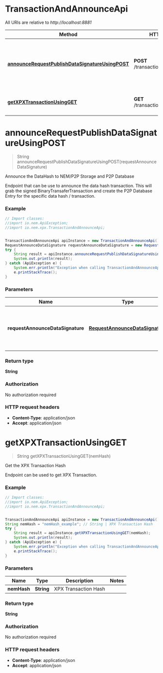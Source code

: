 # TransactionAndAnnounceApi

All URIs are relative to *http://localhost:8881*

Method | HTTP request | Description
------------- | ------------- | -------------
[**announceRequestPublishDataSignatureUsingPOST**](TransactionAndAnnounceApi.md#announceRequestPublishDataSignatureUsingPOST) | **POST** /transaction/announce | Announce the DataHash to NEM/P2P Storage and P2P Database
[**getXPXTransactionUsingGET**](TransactionAndAnnounceApi.md#getXPXTransactionUsingGET) | **GET** /transaction/get/{nemHash} | Get the XPX Transaction Hash


<a name="announceRequestPublishDataSignatureUsingPOST"></a>
# **announceRequestPublishDataSignatureUsingPOST**
> String announceRequestPublishDataSignatureUsingPOST(requestAnnounceDataSignature)

Announce the DataHash to NEM/P2P Storage and P2P Database

Endpoint that can be use to announce the data hash transaction. This will grab the signed BinaryTransaferTransaction and create the P2P Database Entry for the specific data hash / transaction.

### Example
```java
// Import classes:
//import io.nem.ApiException;
//import io.nem.xpx.TransactionAndAnnounceApi;


TransactionAndAnnounceApi apiInstance = new TransactionAndAnnounceApi();
RequestAnnounceDataSignature requestAnnounceDataSignature = new RequestAnnounceDataSignature(); // RequestAnnounceDataSignature | The Request Announce Data Signature Json Format
try {
    String result = apiInstance.announceRequestPublishDataSignatureUsingPOST(requestAnnounceDataSignature);
    System.out.println(result);
} catch (ApiException e) {
    System.err.println("Exception when calling TransactionAndAnnounceApi#announceRequestPublishDataSignatureUsingPOST");
    e.printStackTrace();
}
```

### Parameters

Name | Type | Description  | Notes
------------- | ------------- | ------------- | -------------
 **requestAnnounceDataSignature** | [**RequestAnnounceDataSignature**](RequestAnnounceDataSignature.md)| The Request Announce Data Signature Json Format | [optional]

### Return type

**String**

### Authorization

No authorization required

### HTTP request headers

 - **Content-Type**: application/json
 - **Accept**: application/json

<a name="getXPXTransactionUsingGET"></a>
# **getXPXTransactionUsingGET**
> String getXPXTransactionUsingGET(nemHash)

Get the XPX Transaction Hash

Endpoint can be used to get XPX Transaction.

### Example
```java
// Import classes:
//import io.nem.ApiException;
//import io.nem.xpx.TransactionAndAnnounceApi;


TransactionAndAnnounceApi apiInstance = new TransactionAndAnnounceApi();
String nemHash = "nemHash_example"; // String | XPX Transaction Hash
try {
    String result = apiInstance.getXPXTransactionUsingGET(nemHash);
    System.out.println(result);
} catch (ApiException e) {
    System.err.println("Exception when calling TransactionAndAnnounceApi#getXPXTransactionUsingGET");
    e.printStackTrace();
}
```

### Parameters

Name | Type | Description  | Notes
------------- | ------------- | ------------- | -------------
 **nemHash** | **String**| XPX Transaction Hash |

### Return type

**String**

### Authorization

No authorization required

### HTTP request headers

 - **Content-Type**: application/json
 - **Accept**: application/json


